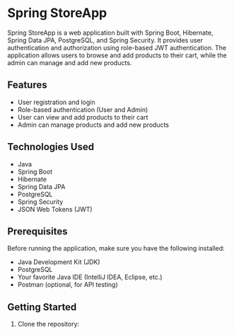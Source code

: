 # Spring StoreApp

Spring StoreApp is a web application built with Spring Boot, Hibernate, Spring Data JPA, PostgreSQL, and Spring Security. It provides user authentication and authorization using role-based JWT authentication. The application allows users to browse and add products to their cart, while the admin can manage and add new products.

## Features

- User registration and login
- Role-based authentication (User and Admin)
- User can view and add products to their cart
- Admin can manage products and add new products

## Technologies Used

- Java
- Spring Boot
- Hibernate
- Spring Data JPA
- PostgreSQL
- Spring Security
- JSON Web Tokens (JWT)

## Prerequisites

Before running the application, make sure you have the following installed:

- Java Development Kit (JDK)
- PostgreSQL
- Your favorite Java IDE (IntelliJ IDEA, Eclipse, etc.)
- Postman (optional, for API testing)

## Getting Started

1. Clone the repository:
